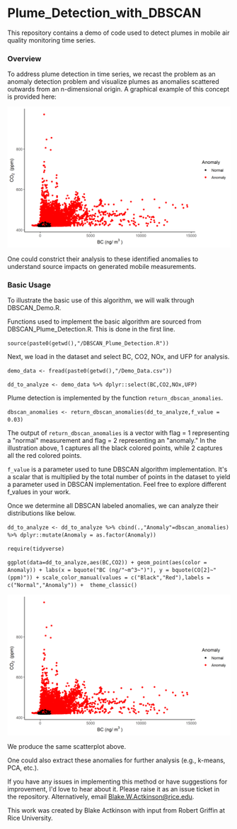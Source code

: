 # Plume_Detection_with_DBSCAN

This repository contains a demo of code used to detect plumes in mobile air quality monitoring time series.

### Overview
To address plume detection in time series, we recast the problem as an anomaly detection problem and visualize plumes as anomalies scattered outwards from an n-dimensional origin. A graphical example of this concept is provided here:

![DBSCAN_Example](/Misc/DBSCAN_Illustration.png)

One could constrict their analysis to these identified anomalies to understand source impacts on generated mobile measurements.

### Basic Usage
To illustrate the basic use of this algorithm, we will walk through DBSCAN_Demo.R.

Functions used to implement the basic algorithm are sourced from DBSCAN_Plume_Detection.R. This is done in the first line.

`source(paste0(getwd(),"/DBSCAN_Plume_Detection.R"))`

Next, we load in the dataset and select BC, CO2, NOx, and UFP for analysis.

`demo_data <- fread(paste0(getwd(),"/Demo_Data.csv"))`

`dd_to_analyze <- demo_data %>%
  dplyr::select(BC,CO2,NOx,UFP)`

Plume detection is implemented by the function `return_dbscan_anomalies`.

`dbscan_anomalies <- return_dbscan_anomalies(dd_to_analyze,f_value = 0.03)`

The output of `return_dbscan_anomalies` is a vector with flag = 1 representing a "normal" measurement and flag = 2 representing an "anomaly." In the illustration above, 1 captures all the black colored points, while 2 captures all the red colored points.

`f_value` is a parameter used to tune DBSCAN algorithm implementation. It's a scalar that is multiplied by the total number of points in the dataset to yield a parameter used in DBSCAN implementation. Feel free to explore different f_values in your work.

Once we determine all DBSCAN labeled anomalies, we can analyze their distributions like below.

`dd_to_analyze <- dd_to_analyze %>%
  cbind(.,"Anomaly"=dbscan_anomalies) %>%
  dplyr::mutate(Anomaly = as.factor(Anomaly))`

`require(tidyverse)`

`ggplot(data=dd_to_analyze,aes(BC,CO2)) +
  geom_point(aes(color = Anomaly)) +
  labs(x = bquote("BC (ng/"~m^3~")"),
       y = bquote(CO[2]~" (ppm)")) +
  scale_color_manual(values = c("Black","Red"),labels = c("Normal","Anomaly")) + 
  theme_classic()`

![DBSCAN_Example](/Misc/DBSCAN_Illustration.png)

We produce the same scatterplot above.

One could also extract these anomalies for further analysis (e.g., k-means, PCA, etc.).

If you have any issues in implementing this method or have suggestions for improvement, I'd love to hear about it. Please raise it as an issue ticket in the repository. Alternatively, email Blake.W.Actkinson@rice.edu.

This work was created by Blake Actkinson with input from Robert Griffin at Rice University.



